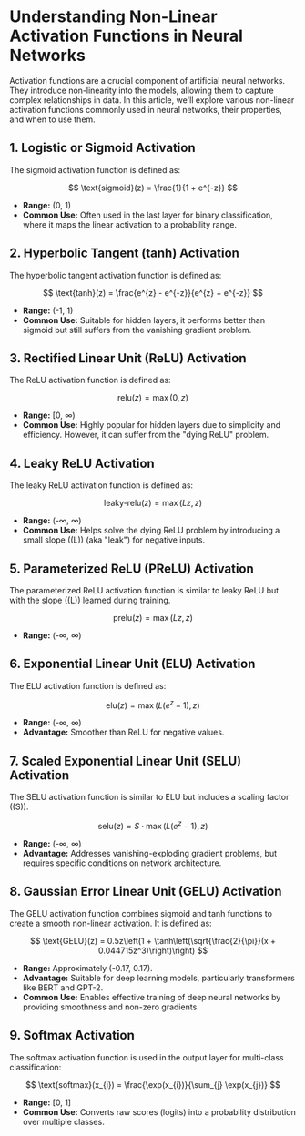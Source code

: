 # Understanding Non-Linear Activation Functions in Neural Networks 

Activation functions are a crucial component of artificial neural networks. They introduce non-linearity into the models, allowing them to capture complex relationships in data. In this article, we'll explore various non-linear activation functions commonly used in neural networks, their properties, and when to use them. 

## 1. Logistic or Sigmoid Activation 
The sigmoid activation function is defined as: 

$$ \text{sigmoid}(z) = \frac{1}{1 + e^{-z}} $$ 

- **Range:** (0, 1) 
- **Common Use:** Often used in the last layer for binary classification, where it maps the linear activation to a probability range.


## 2. Hyperbolic Tangent (tanh) Activation 
The hyperbolic tangent activation function is defined as: 

$$ \text{tanh}(z) = \frac{e^{z} - e^{-z}}{e^{z} + e^{-z}} $$ 

- **Range:** (-1, 1)
- **Common Use:** Suitable for hidden layers, it performs better than sigmoid but still suffers from the vanishing gradient problem.


## 3. Rectified Linear Unit (ReLU) Activation 
The ReLU activation function is defined as: 

$$ \text{relu}(z) = \max(0, z) $$ 
- **Range:** [0, ∞) 
- **Common Use:** Highly popular for hidden layers due to simplicity and efficiency. However, it can suffer from the "dying ReLU" problem.


## 4. Leaky ReLU Activation 
The leaky ReLU activation function is defined as: 

$$ \text{leaky-relu}(z) = \max(Lz, z) $$ 

- **Range:** (-∞, ∞)
- **Common Use:** Helps solve the dying ReLU problem by introducing a small slope (\(L\)) (aka "leak") for negative inputs.


## 5. Parameterized ReLU (PReLU) Activation 
The parameterized ReLU activation function is similar to leaky ReLU but with the slope (\(L\)) learned during training. 

$$ \text{prelu}(z) = \max(Lz, z) $$ 

- **Range:** (-∞, ∞)


## 6. Exponential Linear Unit (ELU) Activation 
The ELU activation function is defined as: 

$$ \text{elu}(z) = \max(L(e^z - 1), z) $$ 

- **Range:** (-∞, ∞)
- **Advantage:** Smoother than ReLU for negative values.


## 7. Scaled Exponential Linear Unit (SELU) Activation 
The SELU activation function is similar to ELU but includes a scaling factor (\(S\)). 

$$ \text{selu}(z) = S \cdot \max(L(e^z - 1), z) $$ 

- **Range:** (-∞, ∞)
- **Advantage:** Addresses vanishing-exploding gradient problems, but requires specific conditions on network architecture.


## 8. Gaussian Error Linear Unit (GELU) Activation
The GELU activation function combines sigmoid and tanh functions to create a smooth non-linear activation. It is defined as:

$$ \text{GELU}(z) = 0.5z\left(1 + \tanh\left(\sqrt{\frac{2}{\pi}}(x + 0.044715z^3)\right)\right) $$

- **Range:** Approximately (-0.17, 0.17).
- **Advantage:** Suitable for deep learning models, particularly transformers like BERT and GPT-2.
- **Common Use:** Enables effective training of deep neural networks by providing smoothness and non-zero gradients.


## 9. Softmax Activation 
The softmax activation function is used in the output layer for multi-class classification: 

$$ \text{softmax}(x_{i}) = \frac{\exp(x_{i})}{\sum_{j} \exp(x_{j})} $$

- **Range:** [0, 1]
- **Common Use:** Converts raw scores (logits) into a probability distribution over multiple classes.
